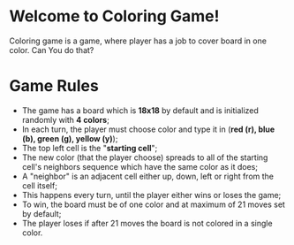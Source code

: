 # Welcome to Coloring Game!

Coloring game is a game, where player has a job to cover board in one color. Can You do that?


# Game Rules

- The game has a board which is **18x18** by default and is initialized randomly with **4 colors**;
- In each turn, the player must choose color and type it in (**red \(r\), blue (b), green (g), yellow (y)**);
- The top left cell is the "**starting cell**";
- The new color (that the player choose) spreads to all of the starting cell's neighbors sequence which have the same color as it does;
- A "neighbor" is an adjacent cell either up, down, left or right from the cell itself;
- This happens every turn, until the player either wins or loses the game;
- To win, the board must be of one color and at maximum of 21 moves set by default;
- The player loses if after 21 moves the board is not colored in a single color.
